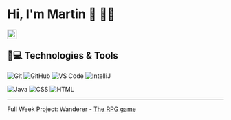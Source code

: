 # Hi, I'm Martin :wave: :man_technologist:

<a href="https://www.linkedin.com/in/martin-kiko-250480130/">
  <img align="left" alt="Martin Kiko" width="22px" src="https://raw.githubusercontent.com/peterthehan/peterthehan/master/assets/linkedin.svg" />
</a>

<br />

## 🚀💻 Technologies & Tools

![Git](https://img.shields.io/badge/-Git-black?style=flat-square&logo=git)
![GitHub](https://img.shields.io/badge/-GitHub-181717?style=flat-square&logo=github)
![VS Code](https://img.shields.io/badge/-VS%20Code-007ACC?style=flat-square&logo=visual-studio-code)
![IntelliJ](https://img.shields.io/badge/-IntelliJ%20IDEA-black?style=flat-square&logo=jetbrains)
  
![Java](https://img.shields.io/badge/Java-orange?style=flat-square&logo=java)
![CSS]( https://img.shields.io/badge/-CSS3-1572B6?logo=css3&logoColor=white&style=flat)
![HTML]( https://img.shields.io/badge/-HTML5-E34F26?logo=html5&logoColor=white&style=flat)

---  
  
Full Week Project: Wanderer - [The RPG game](https://github.com/MartinKiko/MartinKiko/tree/master/wanderer-java)
